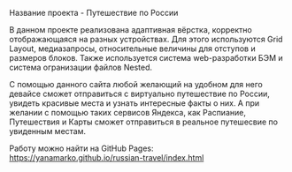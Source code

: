 Название проекта - Путешествие по России

В данном проекте реализована адаптивная вёрстка, корректно отображающаяся на разных устройствах. Для этого используются Grid Layout, медиазапросы, относительные величины для отступов и размеров блоков. Также используется система web-разработки БЭМ и система огранизации файлов Nested.

С помощью данного сайта любой желающий на удобном для него девайсе сможет отправиться с виртуально путешествие по России, увидеть красивые места и узнать интересные факты о них. А при желании с помощью таких сервисов Яндекса, как Распиание, Путешествия и Карты сможет отправиться в реальное путешесвие по увиденным местам.

Работу можно найти на GitHub Pages: https://yanamarko.github.io/russian-travel/index.html
